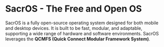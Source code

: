# SacrOS - The Free and Open OS
SacrOS is a fully open-source operating system designed for both mobile and desktop devices. It is built to be fast, modular, and adaptable, supporting a wide range of hardware and software environments. SacrOS leverages the **QCMFS (Quick Connect Modular Framework System)**.
